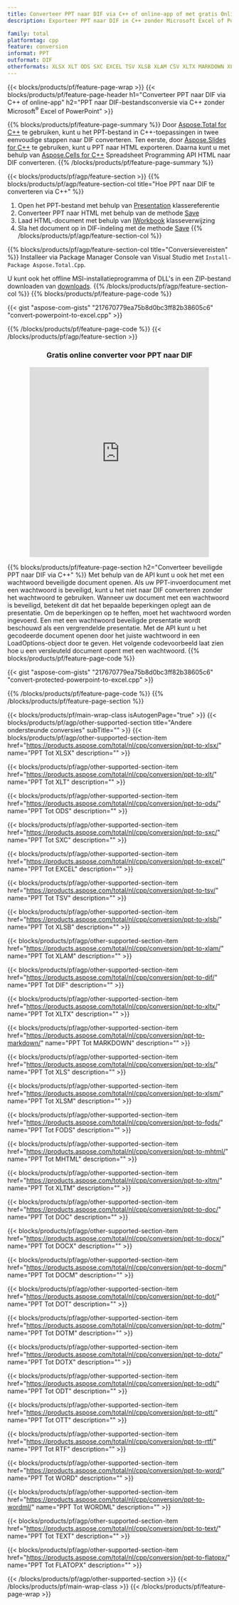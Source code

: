 ```yaml
---
title: Converteer PPT naar DIF via C++ of online-app of met gratis Online Converter
description: Exporteer PPT naar DIF in C++ zonder Microsoft Excel of Powerpoint te gebruiken of online. Test de gratis POT naar CSV online converter snel voordat u de code integreert.

family: total
platformtag: cpp
feature: conversion
informat: PPT
outformat: DIF
otherformats: XLSX XLT ODS SXC EXCEL TSV XLSB XLAM CSV XLTX MARKDOWN XLS XLSM FODS MHTML XLTM DOC DOCX DOCM DOT DOTM DOTX ODT OTT RTF WORD WORDML TEXT FLATOPX
---
```

{{< blocks/products/pf/feature-page-wrap >}}
{{< blocks/products/pf/feature-page-header h1="Converteer PPT naar DIF via C++ of online-app" h2="PPT naar DIF-bestandsconversie via C++ zonder Microsoft<sup>&reg;</sup> Excel of PowerPoint" >}}

{{% blocks/products/pf/feature-page-summary %}}
Door [Aspose.Total for C++](https://products.aspose.com/total/cpp/) te gebruiken, kunt u het PPT-bestand in C++-toepassingen in twee eenvoudige stappen naar DIF converteren. Ten eerste, door [Aspose.Slides for C++](https://products.aspose.com/slides/cpp/) te gebruiken, kunt u PPT naar HTML exporteren. Daarna kunt u met behulp van [Aspose.Cells for C++](https://products.aspose.com/cells/cpp/) Spreadsheet Programming API HTML naar DIF converteren. 
{{% /blocks/products/pf/feature-page-summary  %}}

{{< blocks/products/pf/agp/feature-section >}}
{{% blocks/products/pf/agp/feature-section-col title="Hoe PPT naar DIF te converteren via C++" %}}
1. Open het PPT-bestand met behulp van [Presentation](https://reference.aspose.com/slides/cpp/class/aspose.slides.presentation) klassereferentie
2. Converteer PPT naar HTML met behulp van de methode [Save](https://reference.aspose.com/slides/cpp/class/aspose.slides.presentation#a06fe2a156063c8c3e5ada2713bb697ba)
3. Laad HTML-document met behulp van [IWorkbook](https://reference.aspose.com/cells/cpp/class/aspose.cells.i_workbook) klasseverwijzing
4. Sla het document op in DIF-indeling met de methode [Save](https://reference.aspose.com/cells/cpp/class/aspose.cells.i_workbook#a5dc7de23f7ceba76a05dc1d49f51502e)
{{% /blocks/products/pf/agp/feature-section-col %}}

{{% blocks/products/pf/agp/feature-section-col title="Conversievereisten" %}}
Installeer via Package Manager Console van Visual Studio met ```Install-Package Aspose.Total.Cpp```.

U kunt ook het offline MSI-installatieprogramma of DLL's in een ZIP-bestand downloaden van [downloads](https://releases.aspose.com/total/cpp).
{{% /blocks/products/pf/agp/feature-section-col %}}
{{% blocks/products/pf/feature-page-code %}}

{{< gist "aspose-com-gists" "217670779ea75b8d0bc3ff82b38605c6" "convert-powerpoint-to-excel.cpp" >}}



{{% /blocks/products/pf/feature-page-code %}}
{{< /blocks/products/pf/agp/feature-section >}}
<div class="container-fluid agp-content bg-white aboutfile box-1 vh100 section nopbtm">
<div class=container>
<div class=row>
<div class="demobox tc col-md-12 padding-0" align="center">

<h3>Gratis online converter voor PPT naar DIF</h3>

<iframe style="border: none; height: 426px;" scrolling="no" src="https://total-conversion-app-65z5r2lp.qa.k8s.dynabic.com/?to=dif&from=ppt" id="child-iframe" width="80%"></iframe>

</div></div>
</div></div>

{{% blocks/products/pf/feature-page-section  h2="Converteer beveiligde PPT naar DIF via C++" %}}
Met behulp van de API kunt u ook het met een wachtwoord beveiligde document openen. Als uw PPT-invoerdocument met een wachtwoord is beveiligd, kunt u het niet naar DIF converteren zonder het wachtwoord te gebruiken. Wanneer uw document met een wachtwoord is beveiligd, betekent dit dat het bepaalde beperkingen oplegt aan de presentatie. Om de beperkingen op te heffen, moet het wachtwoord worden ingevoerd. Een met een wachtwoord beveiligde presentatie wordt beschouwd als een vergrendelde presentatie. Met de API kunt u het gecodeerde document openen door het juiste wachtwoord in een LoadOptions-object door te geven. Het volgende codevoorbeeld laat zien hoe u een versleuteld document opent met een wachtwoord.
{{% blocks/products/pf/feature-page-code %}}

{{< gist "aspose-com-gists" "217670779ea75b8d0bc3ff82b38605c6" "convert-protected-powerpoint-to-excel.cpp" >}}

{{% /blocks/products/pf/feature-page-code  %}}
{{% /blocks/products/pf/feature-page-section %}}

{{< blocks/products/pf/main-wrap-class isAutogenPage="true" >}}
{{< blocks/products/pf/agp/other-supported-section title="Andere ondersteunde conversies" subTitle="" >}}
{{< blocks/products/pf/agp/other-supported-section-item href="https://products.aspose.com/total/nl/cpp/conversion/ppt-to-xlsx/" name="PPT Tot XLSX" description="" >}}

{{< blocks/products/pf/agp/other-supported-section-item href="https://products.aspose.com/total/nl/cpp/conversion/ppt-to-xlt/" name="PPT Tot XLT" description="" >}}

{{< blocks/products/pf/agp/other-supported-section-item href="https://products.aspose.com/total/nl/cpp/conversion/ppt-to-ods/" name="PPT Tot ODS" description="" >}}

{{< blocks/products/pf/agp/other-supported-section-item href="https://products.aspose.com/total/nl/cpp/conversion/ppt-to-sxc/" name="PPT Tot SXC" description="" >}}

{{< blocks/products/pf/agp/other-supported-section-item href="https://products.aspose.com/total/nl/cpp/conversion/ppt-to-excel/" name="PPT Tot EXCEL" description="" >}}

{{< blocks/products/pf/agp/other-supported-section-item href="https://products.aspose.com/total/nl/cpp/conversion/ppt-to-tsv/" name="PPT Tot TSV" description="" >}}

{{< blocks/products/pf/agp/other-supported-section-item href="https://products.aspose.com/total/nl/cpp/conversion/ppt-to-xlsb/" name="PPT Tot XLSB" description="" >}}

{{< blocks/products/pf/agp/other-supported-section-item href="https://products.aspose.com/total/nl/cpp/conversion/ppt-to-xlam/" name="PPT Tot XLAM" description="" >}}

{{< blocks/products/pf/agp/other-supported-section-item href="https://products.aspose.com/total/nl/cpp/conversion/ppt-to-dif/" name="PPT Tot DIF" description="" >}}

{{< blocks/products/pf/agp/other-supported-section-item href="https://products.aspose.com/total/nl/cpp/conversion/ppt-to-xltx/" name="PPT Tot XLTX" description="" >}}

{{< blocks/products/pf/agp/other-supported-section-item href="https://products.aspose.com/total/nl/cpp/conversion/ppt-to-markdown/" name="PPT Tot MARKDOWN" description="" >}}

{{< blocks/products/pf/agp/other-supported-section-item href="https://products.aspose.com/total/nl/cpp/conversion/ppt-to-xls/" name="PPT Tot XLS" description="" >}}

{{< blocks/products/pf/agp/other-supported-section-item href="https://products.aspose.com/total/nl/cpp/conversion/ppt-to-xlsm/" name="PPT Tot XLSM" description="" >}}

{{< blocks/products/pf/agp/other-supported-section-item href="https://products.aspose.com/total/nl/cpp/conversion/ppt-to-fods/" name="PPT Tot FODS" description="" >}}

{{< blocks/products/pf/agp/other-supported-section-item href="https://products.aspose.com/total/nl/cpp/conversion/ppt-to-mhtml/" name="PPT Tot MHTML" description="" >}}

{{< blocks/products/pf/agp/other-supported-section-item href="https://products.aspose.com/total/nl/cpp/conversion/ppt-to-xltm/" name="PPT Tot XLTM" description="" >}}

{{< blocks/products/pf/agp/other-supported-section-item href="https://products.aspose.com/total/nl/cpp/conversion/ppt-to-doc/" name="PPT Tot DOC" description="" >}}

{{< blocks/products/pf/agp/other-supported-section-item href="https://products.aspose.com/total/nl/cpp/conversion/ppt-to-docx/" name="PPT Tot DOCX" description="" >}}

{{< blocks/products/pf/agp/other-supported-section-item href="https://products.aspose.com/total/nl/cpp/conversion/ppt-to-docm/" name="PPT Tot DOCM" description="" >}}

{{< blocks/products/pf/agp/other-supported-section-item href="https://products.aspose.com/total/nl/cpp/conversion/ppt-to-dot/" name="PPT Tot DOT" description="" >}}

{{< blocks/products/pf/agp/other-supported-section-item href="https://products.aspose.com/total/nl/cpp/conversion/ppt-to-dotm/" name="PPT Tot DOTM" description="" >}}

{{< blocks/products/pf/agp/other-supported-section-item href="https://products.aspose.com/total/nl/cpp/conversion/ppt-to-dotx/" name="PPT Tot DOTX" description="" >}}

{{< blocks/products/pf/agp/other-supported-section-item href="https://products.aspose.com/total/nl/cpp/conversion/ppt-to-odt/" name="PPT Tot ODT" description="" >}}

{{< blocks/products/pf/agp/other-supported-section-item href="https://products.aspose.com/total/nl/cpp/conversion/ppt-to-ott/" name="PPT Tot OTT" description="" >}}

{{< blocks/products/pf/agp/other-supported-section-item href="https://products.aspose.com/total/nl/cpp/conversion/ppt-to-rtf/" name="PPT Tot RTF" description="" >}}

{{< blocks/products/pf/agp/other-supported-section-item href="https://products.aspose.com/total/nl/cpp/conversion/ppt-to-word/" name="PPT Tot WORD" description="" >}}

{{< blocks/products/pf/agp/other-supported-section-item href="https://products.aspose.com/total/nl/cpp/conversion/ppt-to-wordml/" name="PPT Tot WORDML" description="" >}}

{{< blocks/products/pf/agp/other-supported-section-item href="https://products.aspose.com/total/nl/cpp/conversion/ppt-to-text/" name="PPT Tot TEXT" description="" >}}

{{< blocks/products/pf/agp/other-supported-section-item href="https://products.aspose.com/total/nl/cpp/conversion/ppt-to-flatopx/" name="PPT Tot FLATOPX" description="" >}}


{{< /blocks/products/pf/agp/other-supported-section >}}
{{< /blocks/products/pf/main-wrap-class >}}
{{< /blocks/products/pf/feature-page-wrap >}}